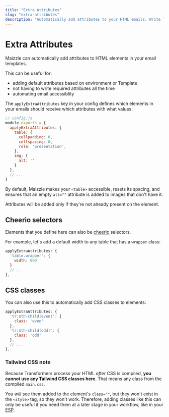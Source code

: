 ```yaml
---
title: "Extra Attributes"
slug: "extra-attributes"
description: "Automatically add attributes to your HTML emails. Write less code and easily improve accessibility."
---
```


# Extra Attributes

Maizzle can automatically add attributes to HTML elements in your email templates.

This can be useful for:

- adding default attributes based on environment or Template
- not having to write required attributes all the time
- automating email accessiblity

The `applyExtraAttributes` key in your config defines which elements in your emails should receive which attributes with what values:

```js
// config.js
module.exports = {
  applyExtraAttributes: {
    table: {
      cellpadding: 0,
      cellspacing: 0,
      role: 'presentation',
    },
    img: {
      alt: ''
    }
  },
  // ...
}
```

By default, Maizzle makes your `<table>` accessible, resets its spacing, and ensures that an empty `alt=""` attribute is added to images that don't have it.

<div class="bg-cool-gray-50 border-l-4 border-gradient-b-ocean-light p-4 mb-4 text-md" role="alert">
  <div class="text-cool-gray-500">Attributes will be added only if they're not already present on the element.</div>
</div>

## Cheerio selectors

Elements that you define here can also be [cheerio](https://github.com/cheeriojs/cheerio) selectors.

For example, let's add a default width to any table that has a `wrapper` class:

```js
applyExtraAttributes: {
  'table.wrapper': {
    width: 600
  }
  // ...
},
```

## CSS classes

You can also use this to automatically add CSS classes to elements:

```js
applyExtraAttributes: {
  'tr:nth-child(even)': {
    class: 'even'
  },
  'tr:nth-child(odd)': {
    class: 'odd'
  },
  // ...
},
```

### Tailwind CSS note

Because Transformers process your HTML _after_ CSS is compiled, **you cannot use any Tailwind CSS classes here**. That means any class from the compiled `main.css`.

You _will_ see them added to the element's `class=""`, but they won't exist in the `<style>` tag, so they won't work. Therefore, adding classes like this can only be useful if you need them at a later stage in your workflow, like in your <abbr title="Email Service Provider">ESP</abbr>.

